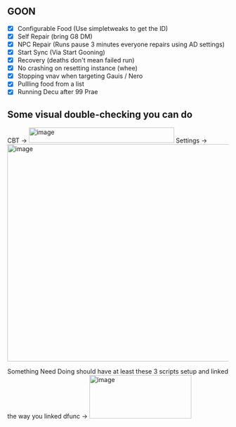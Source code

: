 ## GOON
 - [x] Configurable Food (Use simpletweaks to get the ID)
 - [x] Self Repair (bring G8 DM)
 - [x] NPC Repair (Runs pause 3 minutes everyone repairs using AD settings)
 - [x] Start Sync (Via Start Gooning)
 - [x] Recovery (deaths don't mean failed run)
 - [x] No crashing on resetting instance (whee)
 - [x] Stopping vnav when targeting Gauis / Nero
 - [x] Pullling food from a list
 - [x] Running Decu after 99 Prae

## Some visual double-checking you can do
CBT -> 
<img width="331" height="35" alt="image" src="https://github.com/user-attachments/assets/eefd0b31-02b7-418c-98e7-cbbd46e91115" />
Settings ->
<img width="642" height="495" alt="image" src="https://github.com/user-attachments/assets/066105f6-b014-4af9-9464-e365a88220cc" />

Something Need Doing should have at least these 3 scripts setup and linked the way you linked dfunc ->
<img width="232" height="99" alt="image" src="https://github.com/user-attachments/assets/ddd55d4d-3ac4-4224-9cf8-bb6f14c6a33d" />

